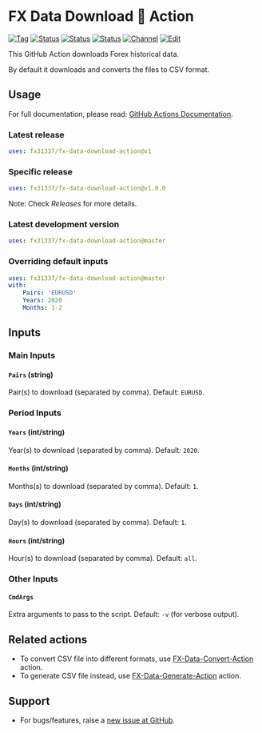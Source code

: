 # FX Data Download 🐳 Action

[![Tag][github-tag-image]][github-tag-link]
[![Status][gha-image-action-master]][gha-link-action-master]
[![Status][gha-image-docker-master]][gha-link-docker-master]
[![Status][gha-image-lint-master]][gha-link-lint-master]
[![Channel][tg-channel-image]][tg-channel-link]
[![Edit][gitpod-image]][gitpod-link]

This GitHub Action downloads Forex historical data.

By default it downloads and converts the files to CSV format.

## Usage

For full documentation, please read: [GitHub Actions Documentation](https://help.github.com/en/actions).

### Latest release

```yaml
uses: fx31337/fx-data-download-action@v1
```

### Specific release

```yaml
uses: fx31337/fx-data-download-action@v1.0.0
```

Note: Check _Releases_ for more details.

### Latest development version

```yaml
uses: fx31337/fx-data-download-action@master
```

### Overriding default inputs

```yaml
uses: fx31337/fx-data-download-action@master
with:
    Pairs: 'EURUSD'
    Years: 2020
    Months: 1-2
```

## Inputs

### Main Inputs

#### `Pairs` (string)

Pair(s) to download (separated by comma). Default: `EURUSD`.

### Period Inputs

#### `Years` (int/string)

Year(s) to download (separated by comma). Default: `2020`.

#### `Months` (int/string)

Months(s) to download (separated by comma). Default: `1`.

#### `Days` (int/string)

Day(s) to download (separated by comma). Default: `1`.

#### `Hours` (int/string)

Hour(s) to download (separated by comma). Default: `all`.

### Other Inputs

#### `CmdArgs`

Extra arguments to pass to the script. Default: `-v` (for verbose output).

<!--
## Outputs

### `foo`

Foo bar.
-->

## Related actions

- To convert CSV file into different formats,
  use [FX-Data-Convert-Action](https://github.com/FX31337/FX-Data-Convert-Action)
  action.
- To generate CSV file instead,
  use [FX-Data-Generate-Action](https://github.com/FX31337/FX-Data-Generate-Action)
  action.

## Support

- For bugs/features, raise a [new issue at GitHub](https://github.com/FX31337/FX-Data-Download-Action/issues).

<!-- Named links -->

[github-tag-image]: https://img.shields.io/github/tag/FX31337/FX-Data-Download-Action.svg?logo=github
[github-tag-link]: https://github.com/FX31337/FX-Data-Download-Action/tags

[tg-channel-image]: https://img.shields.io/badge/Telegram-join-0088CC.svg?logo=telegram
[tg-channel-link]: https://t.me/EA31337

[gha-link-action-master]: https://github.com/FX31337/FX-Data-Download-Action/actions?query=workflow%3AAction+branch%3Amaster
[gha-image-action-master]: https://github.com/FX31337/FX-Data-Download-Action/workflows/Action/badge.svg
[gha-link-docker-master]: https://github.com/FX31337/FX-Data-Download-Action/actions?query=workflow%3ADocker+branch%3Amaster
[gha-image-docker-master]: https://github.com/FX31337/FX-Data-Download-Action/workflows/Docker/badge.svg
[gha-link-lint-master]: https://github.com/FX31337/FX-Data-Download-Action/actions?query=workflow%3ALint+branch%3Amaster
[gha-image-lint-master]: https://github.com/FX31337/FX-Data-Download-Action/workflows/Lint/badge.svg

[gitpod-image]: https://img.shields.io/badge/Gitpod-ready--to--code-blue?logo=gitpod
[gitpod-link]: https://gitpod.io/#https://github.com/FX31337/FX-Data-Download-Action
